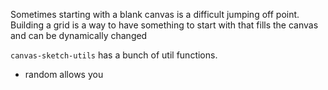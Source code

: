 Sometimes starting with a blank canvas is a difficult jumping off point.  Building a grid is a way to have something to start with that fills the canvas and can be dynamically changed

`canvas-sketch-utils` has a bunch of util functions.
* random allows you
